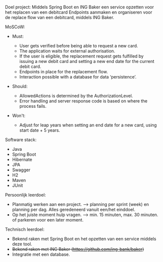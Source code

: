 Doel project:
Middels Spring Boot en ING Baker een service opzetten voor het replacen van een debitcard
Endpoints aanmaken en organiseren voor de replace flow van een debitcard, middels ING Baker.

MoSCoW:
- Must: 
  - User gets verified before being able to request a new card.
  - The application waits for external authorisation.
  - If the user is eligible, the replacement request gets fulfilled by issuing a new debit card and setting a new end date for the current debit card.
  - Endpoints in place for the replacement flow.
  - Interaction possible with a database for data ‘persistence’.

- Should:
  - AllowedActions is determined by the AuthorizationLevel.
  - Error handling and server response code is based on where the process fails.

- Won't:
  - Adjust for leap years when setting an end date for a new card, using start date + 5 years.

Software stack:
- Java
- Spring Boot
- Hibernate
- JPA
- Swagger
- H2
- Maven
- JUnit

Persoonlijk leerdoel:
- Planmatig werken aan een project. --> planning per sprint (week) en planning per dag. Alles geredeneerd vanuit een/het einddoel.
- Op het juiste moment hulp vragen. --> min. 15 minuten, max. 30 minuten. of parkeren voor een later moment.


Technisch leerdoel:
- Bekend raken met Spring Boot en het opzetten van een service middels deze tool.
- ~~Bekend raken met ING Baker (https://github.com/ing-bank/baker)~~
- Integratie met een database.